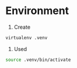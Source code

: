 # Environment

1. Create

```bash
virtualenv .venv
```

1. Used

```bash
source .venv/bin/activate
```